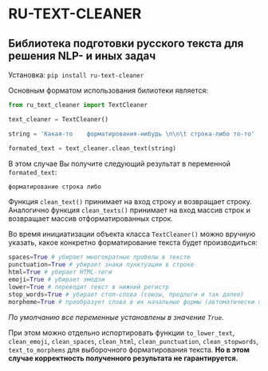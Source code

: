# RU-TEXT-CLEANER

## Библиотека подготовки русского текста для решения NLP- и иных задач

Установка: `pip install ru-text-cleaner`

Основным форматом использования билиотеки является:
```Python
from ru_text_cleaner import TextCleaner

text_cleaner = TextCleaner()

string = 'Какая-то    форматирования-нибудь \n\n\t строка-либо то-то'

formated_text = text_cleaner.clean_text(string)
```

В этом случае Вы получите следующий результат в переменной `formated_text`:

```Python
форматирование строка либо 
```
Функция `clean_text()` принимает на вход строку и возвращает строку. Аналогично функция `clean_texts()` принимает на вход массив строк и возвращает массив отформатированных строк.

Во время инициатизации объекта класса `TextCleaner()` можно вручную указать, какое конкретно форматирование текста будет производиться:

```Python
spaces=True # убирает многократные пробелы в тексте
punctuation=True # убирает знаки пунктуации в строке
html=True # убирает HTML-теги
emoji=True # убирает эмодзи
lower=True # переводит текст в нижний регистр
stop_words=True # убирает стоп-слова (союзы, предлоги и так далее)
morpheme=True # преобразует слова в их начальные формы (автоматически переводит текст в нижний регистр)
```
_По умолчанию все переменные установлены в значение `True`._

При этом можно отдельно испортировать функции `to_lower_text`, `clean_emoji`, `clean_spaces`, `clean_html`, `clean_punctuation`, `clean_stopwords`, `text_to_morphems` для выборочного форматирования текста. __Но в этом случае корректность полученного результата не гарантируется.__
